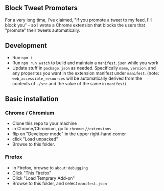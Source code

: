 Block Tweet Promoters
---------------------

For a very long time, I've claimed, "If you promote a tweet to my feed, I'll block you" - so I wrote a Chrome extension that blocks the users that "promote" their tweets automatically.

## Development

* Run `npm i`
* Run `npm run watch` to build and maintain a `manifest.json` while you work
* Update stuff in `package.json` as needed.  Specifically `name`, `version`,
  and any properites you want in the extension manifest under `manifest`.
   (note: `web_accessible_resources` will be automatically derived from the contents
   of `./src` and the value of the same in `manifest`)

## Basic installation

### Chrome / Chromium

* Clone this repo to your machine
* in Chrome/Chromium, go to `chrome://extensions`
* flip on "Developer mode" in the upper right-hand corner
* click "Load unpacked"
* Browse to this folder.

### Firefox

* In Firefox, browse to `about:debugging`
* Click "This Firefox"
* Click "Load Temprary Add-on"
* Browse to this folder, and select `manifest.json`
